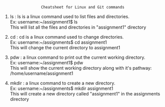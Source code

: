                      Cheatsheet for Linux and Git commands  
1. ls : ls is a linux command used to list files and directories.  
Ex: username:~/assignment1$ ls  
This will list all the files and directories in "assignment1" directory  

2. cd : cd is a linux command used to change directories.  
Ex: username:~/assignments$ cd assignment1  
This will change the current directory to assignment1  

3. pdw : a linux command to print out the current working directory.  
Ex: username:~/assignment1$ pdw  
This will show the current working  directory along with it's pathway: /home/username/assignment1  

4. mkdir : a linux command to create a new directory.  
Ex:  username:~/assignments$ mkdir assignment1  
This will create a new directory called "assignment1" in the assignments directory
